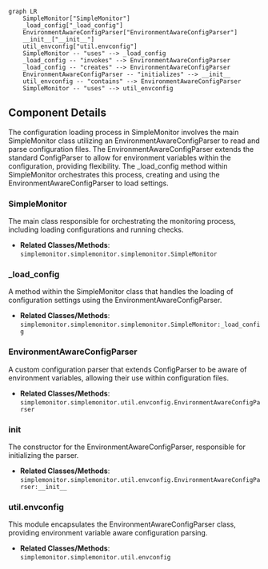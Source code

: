 ```mermaid
graph LR
    SimpleMonitor["SimpleMonitor"]
    _load_config["_load_config"]
    EnvironmentAwareConfigParser["EnvironmentAwareConfigParser"]
    __init__["__init__"]
    util_envconfig["util.envconfig"]
    SimpleMonitor -- "uses" --> _load_config
    _load_config -- "invokes" --> EnvironmentAwareConfigParser
    _load_config -- "creates" --> EnvironmentAwareConfigParser
    EnvironmentAwareConfigParser -- "initializes" --> __init__
    util_envconfig -- "contains" --> EnvironmentAwareConfigParser
    SimpleMonitor -- "uses" --> util_envconfig
```

## Component Details

The configuration loading process in SimpleMonitor involves the main SimpleMonitor class utilizing an EnvironmentAwareConfigParser to read and parse configuration files. The EnvironmentAwareConfigParser extends the standard ConfigParser to allow for environment variables within the configuration, providing flexibility. The _load_config method within SimpleMonitor orchestrates this process, creating and using the EnvironmentAwareConfigParser to load settings.

### SimpleMonitor
The main class responsible for orchestrating the monitoring process, including loading configurations and running checks.
- **Related Classes/Methods**: `simplemonitor.simplemonitor.simplemonitor.SimpleMonitor`

### _load_config
A method within the SimpleMonitor class that handles the loading of configuration settings using the EnvironmentAwareConfigParser.
- **Related Classes/Methods**: `simplemonitor.simplemonitor.simplemonitor.SimpleMonitor:_load_config`

### EnvironmentAwareConfigParser
A custom configuration parser that extends ConfigParser to be aware of environment variables, allowing their use within configuration files.
- **Related Classes/Methods**: `simplemonitor.simplemonitor.util.envconfig.EnvironmentAwareConfigParser`

### __init__
The constructor for the EnvironmentAwareConfigParser, responsible for initializing the parser.
- **Related Classes/Methods**: `simplemonitor.simplemonitor.util.envconfig.EnvironmentAwareConfigParser:__init__`

### util.envconfig
This module encapsulates the EnvironmentAwareConfigParser class, providing environment variable aware configuration parsing.
- **Related Classes/Methods**: `simplemonitor.simplemonitor.util.envconfig`
